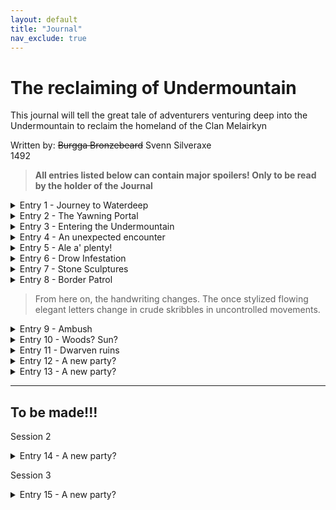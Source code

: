 ```yaml
---
layout: default
title: "Journal"
nav_exclude: true
---
```


# The reclaiming of Undermountain

This journal will tell the great tale of adventurers venturing deep into the Undermountain to reclaim the homeland of the Clan Melairkyn

Written by: ~~Burgga Bronzebeard~~  Svenn Silveraxe  
1492

> **All entries listed below can contain major spoilers! Only to be read by the holder of the Journal**

<details>
  <summary>Entry 1 - Journey to Waterdeep</summary>
  <h2></h2>
  <p> We meet a caravan of merchants who sell dubious, exotic wares. </p>
  <p> All these expensive wares are too much for us, we just want to continue one. </p>
  <p> Couple of miles onward we find a hurt merchant who cries out for help. He seems to be lightly injured, but fine otherwise. He tells us that he has been robbed by a bunch of bandits and needs our help to get his stuff back, promising to pay us in return. We decide to help him out. He lead us to a bandits hideout, where the bandits were lying in wait for us, because that crooked, "merchant“ was part of them! </p>
  <p> They didn't stand a chance against the mighty heroes of Mitrhall Hall. </p>
  <p> Here is to hoping the rest of the journey is uneventful. </p>
</details>

<details>
  <summary>Entry 2 - The Yawning Portal</summary>
  <h2></h2>
  <p> We arrived at the Yawning Portal. </p>
  <p> It was even more impressive then they told us. So many beers, wines, ciders, liquors, etc. I could hardly choose something to order! Not to mention all the delicious food. </p>
  <p> While we were sitting at one of the tables a man approached us. He thought he could ask us for a favour. Since we were going to Undermountain, he wanted us to look for an Alabaster Throne. If we found it, he could reward us handsomely. We accepted. He bought us some more beers and who were we to decline a good cold brew? </p>
</details>

<details>
  <summary>Entry 3 - Entering the Undermountain</summary>
  <p> We entered the Undermountain through the giant hole in the inn. The winch ride took ages. </p>
  <p> Once we arrived down in the first level of the dungeon, an eerie feeling came over me. It felt like we weren't the only ones who are in this place.</p>
  <p> We have this feeling we are being watched. In the small hallways, we find several monsters which have been slain. We do encounter some monsters, especially some hobgoblins. </p>
</details>

<details>
  <summary>Entry 4 - An unexpected encounter</summary>
  <p> After entering the 2nd level, we enter a big room with several draped walls. Several wooden stands are manned by goblins. Upon entering what I can only call a Goblin Bazar, the Goblins panick. They immediately pack up their things. </p>
  <p> A Hobgoblin approaches, he asks us what our business is in this place. We explain we don't want any trouble and are just look for the Temple of Clangeddin Silverbeard. He tells us not to cause any troubles. </p>
  <p> They seem to be selling some rations and crudely made equipment and tools. </p>
  <p> Even for the worst of wares they ask absurd prices. They are probably trying to scam us. </p>
</details>

<details>
  <summary>Entry 5 - Ale a' plenty!</summary>
  <p> Still on the 2nd level, we find a long hallway full with traps. Olaff Sigurdson, our scout ventured in the hallway first. He triggers some traps, but clumsy as he is, gets trapped in one of them. </p>
  <p> At the end of the hallway, we find a secret door, which wasn't closed properly. Maybe someone was here? </p>
  <p> In the room a huge amount of barrels with beer are stacked on top of each other. Of course we try some. It seems to be the long forgotten ale of the dwarves! We are on the correct path. </p>
  <p> Each of use fills up his/her waterskin to savour this nectar of the gods even longer. </p>
</details>

<details>
  <summary>Entry 6 - Drow Infestation</summary>
  <p> We travel through to the 3rd level. We start to discover more spiderwebs. Eventually we arrive in a throne room, riddled with Spider Webs. Giant spiders try to ambush us, but are quickly outmatched. Strewn acros this place are several Drow corpses. We arrive in what seems to be a drow village. Most of the houses are empty and the town inhabitants seem to be brutally murdered. </p>
  <p> In our travels we find several dirt mounds. Interstingly, plants have started to grow from these mounds. Although pale it seems someone has planted some magically infused flowers around here. Did someone come here to plant these? </p>
</details>

<details>
  <summary>Entry 7 - Stone Sculptures</summary>
  <p> Still on the 3rd level, we stumble upon a giant room filled with Stone Sculptures. It seems they aren't quite finished yet. The doors were engraved with images of dwarves. Luckily we could easily open them all. </p>
</details>

<details>
  <summary>Entry 8 - Border Patrol</summary>
  <p> During our search to reach the 4th level, we encounter a Hobgoblin warchief. We are stopped by a patrol of hobgoblins which say we have to register to enter the warchiefs domain. </p>
  <p> We don't want to cause any trouble and comply. It takes forever and seems like such a giant waste of time. They note down everything, our names, occupations, cause of business. They even take a sketch! </p>
  <p> While I was waiting, I was able to look at other entries in their books. It seems several adventurers have registered in the past days. </p>
  <p> One sketch specifically catches my eyes. It appears to be an Eladrin Elf dressed in dark leather gear, wielding heavy crossbow. He had long flowing hair. He seemed to be a ranger, or a rogue? Something like that. </p>
</details>

> From here on, the handwriting changes. The once stylized flowing elegant letters change in crude skribbles in uncontrolled movements.

<details>
  <summary>Entry 9 - Ambush</summary>
  <p> WE WERE AMBUSHED BY DROW. </p>
  <p> A half-drow saved us?? This has got to be a set-up! </p>
  <p> Half-drow seems good. He has his motives. Better not to make him angry. </p>
  <p> I will continue on this mission! May you find piece in the afterlife. </p>
  <ul>
  <li> Hafle Battlehammer </li>
  <li> Burgga Bronzebeard </li>
  <li> Agag Dotidotr </li>
  <li> Olaff Sigurdson </li>
  </ul>
  <p>You will not be forgotten. </p>
</details>

<details>
  <summary>Entry 10 - Woods? Sun?</summary>
  <p> Feels like we are in a dome. There is sunlight, trees, a flowing river. Only thing missing is wind. </p>
  <p> Ents drag bodies to a stone(?) tree. We check it out. Two bodies: an eladrin (from the sketch?) and a drow. Were they companions? </p>
  <p> We enter the stone tree. Meet a druid called Willow. </p>
  <p> Willow is dissapointed because other adventurers attacked her dragon(?). Rumours of dwarven ruins in the next level. </p>
</details>

<details>
  <summary>Entry 11 - Dwarven ruins</summary>
  <p> Proceed to the dwarven ruins as described by Willow </p>
  <p> Find a library, not much to learn for now. </p>
  <p> Lots of noise from a room. We go to investigate. Another party! </p>
  <p> Strange cohesions. Seems there are trust issues here. They are the ones who lost the companions whose bodies were dragged to Willow? </p>
  <p> They want to give them an appropriate goodbye. We tell them to be respectful and they should be good. </p>
  <p> Lots of doubt. No clear guidance. They eventually decide not to risk it. </p>
  <p> Met a new party: </p>
  <ul>
  <li> Faye </li>
  <li> Sargon </li>
  <li> Alvynn </li>
  </ul>
</details>

<details>
  <summary>Entry 12 - A new party?</summary>
  <p> Seems to be an interesting group dynamic. </p>
  <p> Do they even trust each other?? </p>
  <p> As long as they can help me look for the temple or Halaster himself I can use the assisstance! </p>
</details>

<details>
  <summary>Entry 13 - A new party?</summary>
  <p> Seems to be an interesting group dynamic. </p>
  <p> Do they even trust each other?? </p>
  <p> As long as they can help me look for the temple or Halaster himself I can use the assisstance! </p>
</details>

---
To be made!!!
---

Session 2
<details>
  <summary>Entry 14 - A new party?</summary>
  <p> Seems to be an interesting group dynamic. </p>
  <p> Do they even trust each other?? </p>
  <p> As long as they can help me look for the temple or Halaster himself I can use the assisstance! </p>
</details>

Session 3
<details>
  <summary>Entry 15 - A new party?</summary>
  <p> Seems to be an interesting group dynamic. </p>
  <p> Do they even trust each other?? </p>
  <p> As long as they can help me look for the temple or Halaster himself I can use the assisstance! </p>
</details>
